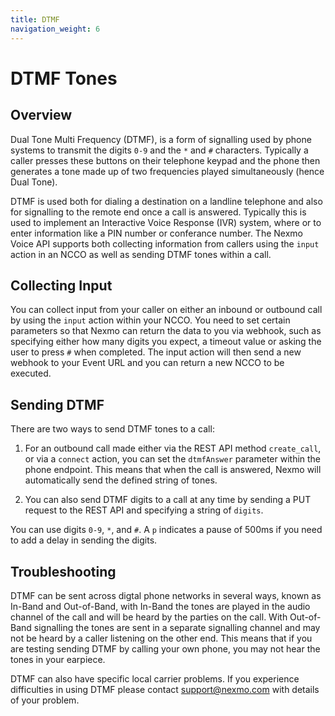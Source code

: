 ```yaml
---
title: DTMF
navigation_weight: 6
---
```


# DTMF Tones

## Overview

Dual Tone Multi Frequency (DTMF), is a form of signalling used by
phone systems to transmit the digits `0-9` and the `*` and `#`
characters. Typically a caller presses these buttons on their
telephone keypad and the phone then generates a tone made up of two
frequencies played simultaneously (hence Dual Tone).

DTMF is used both for dialing a destination on a landline telephone
and also for signalling to the remote end once a call is answered.
Typically this is used to implement an Interactive Voice Response
(IVR) system, where or to enter information like a PIN number or
conferance number.  The Nexmo Voice API supports both collecting
information from callers using the `input` action in an NCCO as well
as sending DTMF tones within a call.
 
## Collecting Input

You can collect input from your caller on either an inbound or
outbound call by using the `input` action within your NCCO. You need
to set certain parameters so that Nexmo can return the data to you via
webhook, such as specifying either how many digits you expect, a
timeout value or asking the user to press `#` when completed. The
input action will then send a new webhook to your Event URL and you
can return a new NCCO to be executed.

## Sending DTMF 

There are two ways to send DTMF tones to a call:

1. For an outbound call made either via the REST API method
`create_call`, or via a `connect` action, you can set the `dtmfAnswer`
parameter within the phone endpoint. This means that when the call is
answered, Nexmo will automatically send the defined string of tones.

2. You can also send DTMF digits to a call at any time by sending a
PUT request to the REST API and specifying a string of `digits`.

You can use digits `0-9`, `*`, and `#`. A `p` indicates a pause of
500ms if you need to add a delay in sending the digits.


## Troubleshooting

DTMF can be sent across digtal phone networks in several ways, known
as In-Band and Out-of-Band, with In-Band the tones are played in the
audio channel of the call and will be heard by the parties on the
call. With Out-of-Band signalling the tones are sent in a separate
signalling channel and may not be heard by a caller listening on the
other end. This means that if you are testing sending DTMF by calling
your own phone, you may not hear the tones in your earpiece.

DTMF can also have specific local carrier problems. If you experience
difficulties in using DTMF please contact support@nexmo.com with
details of your problem.
